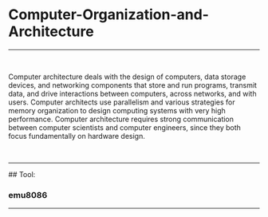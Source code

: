 # Computer-Organization-and-Architecture
<hr>
<br>
<p>Computer architecture deals with the design of computers, data storage devices, and networking components that store and run programs, transmit data, and drive interactions between computers, across networks, and with users. Computer architects use parallelism and various strategies for memory organization to design computing systems with very high performance. Computer architecture requires strong communication between computer scientists and computer engineers, since they both focus fundamentally on hardware design.</p>
<br>
<hr>
## Tool:
<h3> emu8086 </h3>
<hr>
